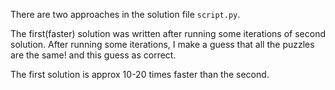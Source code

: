 There are two approaches in the solution file `script.py`.

The first(faster) solution was written after running some iterations of second solution. After running some iterations, I make a guess that all the puzzles are the same! and this guess as correct.

The first solution is approx 10-20 times faster than the second.